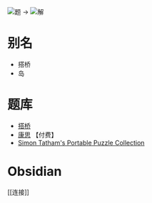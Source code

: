 ![题](https://www.conceptispuzzles.com/zh/picture/11/1372.gif) ->
![解](https://www.conceptispuzzles.com/zh/picture/11/1373.gif)

# 别名
- 搭桥
- 岛

# 题库
- [搭桥](https://cn.puzzle-bridges.com/)
- [康思](https://www.conceptispuzzles.com/zh/index.aspx?uri=puzzle/hashi) 【付费】
- [Simon Tatham's Portable Puzzle Collection](https://www.chiark.greenend.org.uk/~sgtatham/puzzles/js/bridges.html)

# Obsidian

[[连接]]